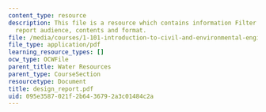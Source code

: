 ```yaml
---
content_type: resource
description: This file is a resource which contains information Filter design task
  report audience, contents and format.
file: /media/courses/1-101-introduction-to-civil-and-environmental-engineering-design-i-fall-2006/095e3587021f2b6436792a3c01484c2a_design_report.pdf
file_type: application/pdf
learning_resource_types: []
ocw_type: OCWFile
parent_title: Water Resources
parent_type: CourseSection
resourcetype: Document
title: design_report.pdf
uid: 095e3587-021f-2b64-3679-2a3c01484c2a
---
```

